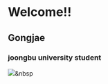 # Welcome!!
<!--
**gongjae/gongjae** is a ✨ _special_ ✨ repository because its `README.md` (this file) appears on your GitHub profile.

Here are some ideas to get you started:

- 🔭 I’m currently working on ...
- 🌱 I’m currently learning ...
- 👯 I’m looking to collaborate on ...
- 🤔 I’m looking for help with ...
- 💬 Ask me about ...
- 📫 How to reach me: ...
- 😄 Pronouns: ...
- ⚡ Fun fact: ...
-->
## Gongjae
### joongbu university student  

<img src="https://img.shields.io/badge/Python-3766AB?style=flat-square&logo=Python&logoColor=white"/></a>&nbsp 
